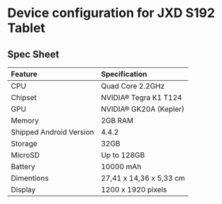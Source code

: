 # Device configuration for JXD S192 Tablet

## Spec Sheet
| Feature                 | Specification                     |
| :---------------------- | :-------------------------------- |
| CPU                     | Quad Core 2.2GHz                  |
| Chipset                 | NVIDIA® Tegra K1 T124             |
| GPU                     | NVIDIA® GK20A (Kepler)            |
| Memory                  | 2GB RAM                           |
| Shipped Android Version | 4.4.2                             |
| Storage                 | 32GB                              |
| MicroSD                 | Up to 128GB                       |
| Battery                 | 10000 mAh                         |
| Dimentions              | 27,41 x 14,36 x 5,33 cm           |
| Display                 | 1200 x 1920 pixels                |
